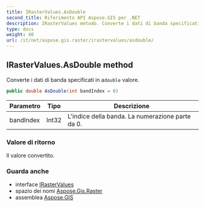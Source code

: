 ```yaml
---
title: IRasterValues.AsDouble
second_title: Riferimento API Aspose.GIS per .NET
description: IRasterValues metodo. Converte i dati di banda specificati in adouble valore.
type: docs
weight: 40
url: /it/net/aspose.gis.raster/irastervalues/asdouble/
---
```

## IRasterValues.AsDouble method

Converte i dati di banda specificati in a`double` valore.

```csharp
public double AsDouble(int bandIndex = 0)
```

| Parametro | Tipo | Descrizione |
| --- | --- | --- |
| bandIndex | Int32 | L'indice della banda. La numerazione parte da 0. |

### Valore di ritorno

Il valore convertito.

### Guarda anche

* interface [IRasterValues](../)
* spazio dei nomi [Aspose.Gis.Raster](../../irastervalues/)
* assemblea [Aspose.GIS](../../../)


